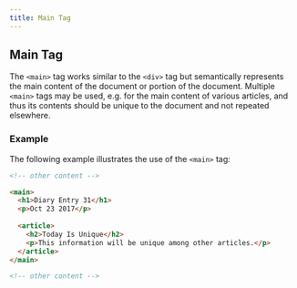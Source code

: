 ```yaml
---
title: Main Tag
---
```

## Main Tag

The `<main>` tag works similar to the `<div>` tag but semantically represents the main content of the document or portion of the document. Multiple `<main>` tags may be used, e.g. for the main content of various articles, and thus its contents should be unique to the document and not repeated elsewhere.

### Example
The following example illustrates the use of the `<main>` tag:

```html
<!-- other content -->

<main>
  <h1>Diary Entry 31</h1>
  <p>Oct 23 2017</p>
  
  <article>
    <h2>Today Is Unique</h2>
    <p>This information will be unique among other articles.</p>
  </article>
</main>

<!-- other content -->
```
